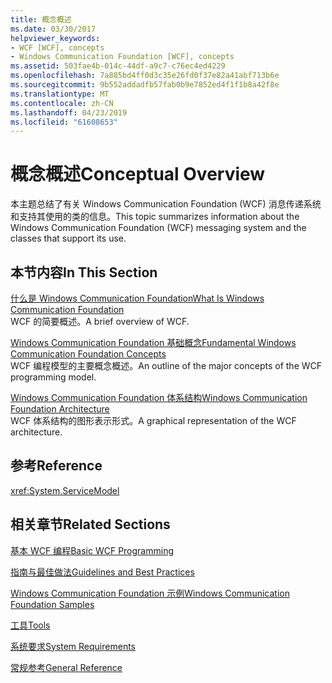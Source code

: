 ```yaml
---
title: 概念概述
ms.date: 03/30/2017
helpviewer_keywords:
- WCF [WCF], concepts
- Windows Communication Foundation [WCF], concepts
ms.assetid: 503fae4b-014c-44df-a9c7-c76ec4ed4229
ms.openlocfilehash: 7a885bd4ff0d3c35e26fd0f37e82a41abf713b6e
ms.sourcegitcommit: 9b552addadfb57fab0b9e7852ed4f1f1b8a42f8e
ms.translationtype: MT
ms.contentlocale: zh-CN
ms.lasthandoff: 04/23/2019
ms.locfileid: "61608653"
---
```

# <a name="conceptual-overview"></a><span data-ttu-id="247c2-102">概念概述</span><span class="sxs-lookup"><span data-stu-id="247c2-102">Conceptual Overview</span></span>
<span data-ttu-id="247c2-103">本主题总结了有关 Windows Communication Foundation (WCF) 消息传递系统和支持其使用的类的信息。</span><span class="sxs-lookup"><span data-stu-id="247c2-103">This topic summarizes information about the Windows Communication Foundation (WCF) messaging system and the classes that support its use.</span></span>  
  
## <a name="in-this-section"></a><span data-ttu-id="247c2-104">本节内容</span><span class="sxs-lookup"><span data-stu-id="247c2-104">In This Section</span></span>  
 [<span data-ttu-id="247c2-105">什么是 Windows Communication Foundation</span><span class="sxs-lookup"><span data-stu-id="247c2-105">What Is Windows Communication Foundation</span></span>](../../../docs/framework/wcf/whats-wcf.md)  
 <span data-ttu-id="247c2-106">WCF 的简要概述。</span><span class="sxs-lookup"><span data-stu-id="247c2-106">A brief overview of WCF.</span></span>  
  
 [<span data-ttu-id="247c2-107">Windows Communication Foundation 基础概念</span><span class="sxs-lookup"><span data-stu-id="247c2-107">Fundamental Windows Communication Foundation Concepts</span></span>](../../../docs/framework/wcf/fundamental-concepts.md)  
 <span data-ttu-id="247c2-108">WCF 编程模型的主要概念概述。</span><span class="sxs-lookup"><span data-stu-id="247c2-108">An outline of the major concepts of the WCF programming model.</span></span>  
  
 [<span data-ttu-id="247c2-109">Windows Communication Foundation 体系结构</span><span class="sxs-lookup"><span data-stu-id="247c2-109">Windows Communication Foundation Architecture</span></span>](../../../docs/framework/wcf/architecture.md)  
 <span data-ttu-id="247c2-110">WCF 体系结构的图形表示形式。</span><span class="sxs-lookup"><span data-stu-id="247c2-110">A graphical representation of the WCF architecture.</span></span>  
  
## <a name="reference"></a><span data-ttu-id="247c2-111">参考</span><span class="sxs-lookup"><span data-stu-id="247c2-111">Reference</span></span>  
 <xref:System.ServiceModel>  
  
## <a name="related-sections"></a><span data-ttu-id="247c2-112">相关章节</span><span class="sxs-lookup"><span data-stu-id="247c2-112">Related Sections</span></span>  
 [<span data-ttu-id="247c2-113">基本 WCF 编程</span><span class="sxs-lookup"><span data-stu-id="247c2-113">Basic WCF Programming</span></span>](../../../docs/framework/wcf/basic-wcf-programming.md)  
  
 [<span data-ttu-id="247c2-114">指南与最佳做法</span><span class="sxs-lookup"><span data-stu-id="247c2-114">Guidelines and Best Practices</span></span>](../../../docs/framework/wcf/guidelines-and-best-practices.md)  
  
 [<span data-ttu-id="247c2-115">Windows Communication Foundation 示例</span><span class="sxs-lookup"><span data-stu-id="247c2-115">Windows Communication Foundation Samples</span></span>](../../../docs/framework/wcf/samples/index.md)  
  
 [<span data-ttu-id="247c2-116">工具</span><span class="sxs-lookup"><span data-stu-id="247c2-116">Tools</span></span>](../../../docs/framework/wcf/diagnostics/exceptions-reference/tools.md)  
  
 [<span data-ttu-id="247c2-117">系统要求</span><span class="sxs-lookup"><span data-stu-id="247c2-117">System Requirements</span></span>](../../../docs/framework/wcf/wcf-system-requirements.md)  
  
 [<span data-ttu-id="247c2-118">常规参考</span><span class="sxs-lookup"><span data-stu-id="247c2-118">General Reference</span></span>](../../../docs/framework/wcf/general-reference.md)
